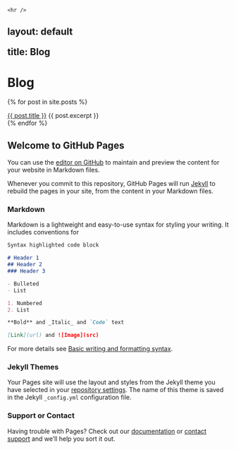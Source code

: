 <!DOCTYPE html>
<html>
<head>
    <title>layout: default
title: Blog</title>
</head>
<body>

    <hr />
<h2 id="layout-default-title-blog">layout: default

title: Blog</h2>
<h1 id="blog">Blog</h1>
<p>{% for post in site.posts %}
<div class="row postcontent">
<a href="{{ post.url }}">{{ post.title }}</a>
{{ post.excerpt }}
</div>
{% endfor %}</p>


</body>
</html>

## Welcome to GitHub Pages

You can use the [editor on GitHub](https://github.com/VaclavElias/vaclavelias.github.io/edit/main/index.md) to maintain and preview the content for your website in Markdown files.

Whenever you commit to this repository, GitHub Pages will run [Jekyll](https://jekyllrb.com/) to rebuild the pages in your site, from the content in your Markdown files.

### Markdown

Markdown is a lightweight and easy-to-use syntax for styling your writing. It includes conventions for

```markdown
Syntax highlighted code block

# Header 1
## Header 2
### Header 3

- Bulleted
- List

1. Numbered
2. List

**Bold** and _Italic_ and `Code` text

[Link](url) and ![Image](src)
```

For more details see [Basic writing and formatting syntax](https://docs.github.com/en/github/writing-on-github/getting-started-with-writing-and-formatting-on-github/basic-writing-and-formatting-syntax).

### Jekyll Themes

Your Pages site will use the layout and styles from the Jekyll theme you have selected in your [repository settings](https://github.com/VaclavElias/vaclavelias.github.io/settings/pages). The name of this theme is saved in the Jekyll `_config.yml` configuration file.

### Support or Contact

Having trouble with Pages? Check out our [documentation](https://docs.github.com/categories/github-pages-basics/) or [contact support](https://support.github.com/contact) and we’ll help you sort it out.
